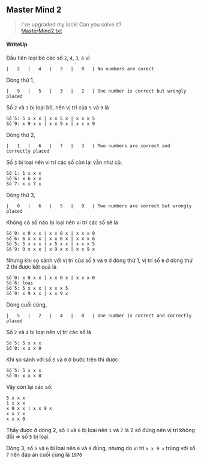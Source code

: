 ## Master Mind 2

> I've upgraded my lock! Can you solve it? <br>
> [MasterMind2.txt](./lib/MasterMind2.txt)

#### WriteUp

Đầu tiên loại bỏ các số `2`, `4`, `3`, `8` vì 

```
|   2	|   4	|   3	|   8	| No numbers are corect
```

Dòng thứ 1,

```
|   9	|   5	|   3	|   2	| One number is correct but wrongly placed
```

Số `2` và `3` bị loại bỏ, nên vị trí của `5` và `9` là

```
Số 5: 5 x x x | x x 5 x | x x x 5
Số 9: x 9 x x | x x 9 x | x x x 9
```

Dòng thứ 2,

```
|   1	|   6	|   7	|   3 	| Two numbers are correct and correctly placed
```

Số `3` bị loại nên vị trí các số còn lại vẫn như cũ.

```
Số 1: 1 x x x
Số 6: x 6 x x
Số 7: x x 7 x
```

Dòng thứ 3,

```
|   0	|   6	|   5	|   9	| Two numbers are correct but wrongly placed
```

Không có số nào bị loại nên vị trí các số sẽ là

```
Số 0: x 0 x x | x x 0 x | x x x 0 
Số 6: 6 x x x | x x 6 x | x x x 6
Số 5: 5 x x x | x 5 x x | x x x 5
Số 9: 9 x x x | x 9 x x | x x 9 x
```

Nhưng khi so sánh với vị trí của số `5` và `9` ở dòng thứ 1, vị trí số `6` ở dòng thứ 2 thì được kết quả là

```
Số 0: x 0 x x | x x 0 x | x x x 0
Số 6: loại
Số 5: 5 x x x | x x x 5 
Số 9: x 9 x x | x x 9 x
```

Dòng cuối cùng,

```
|   5	|   2	|   4	|   0	| One number is correct and correctly placed
```

Số `2` và `4` bị loại nên vị trí các số là

```
Số 5: 5 x x x
Số 0: x x x 0
```

Khi so sánh với số `5` và `0` ở bước trên thì được

```
Số 5: 5 x x x
Số 0: x x x 0
```

Vậy còn lại các số:

```
5 x x x
1 x x x
x 9 x x | x x 9 x
x x 7 x
x x x 0
```

Thấy được ở dòng 2, số `3` và `6` bị loại nên `1` và `7` là 2 số đúng nên vị trí không đổi => số `5` bị loại.

Dòng 3, số `5` và `6` bị loại nên `0` và `9` đúng, nhưng do vị trí `x x 9 x` trùng với số `7` nên đáp án cuối cùng là `1970`